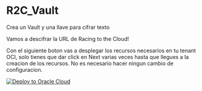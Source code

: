 # R2C_Vault

Crea un Vault y una llave para cifrar texto

Vamos a descifrar la URL de Racing to the Cloud!

Con el siguiente boton vas a desplegar los recursos necesarios en tu tenant OCI, solo tienes que dar click en Next varias veces hasta que llegues a la creacion de los recursos.
No es necesario hacer ningun cambio de configuracion.


[![Deploy to Oracle Cloud](https://oci-resourcemanager-plugin.plugins.oci.oraclecloud.com/latest/deploy-to-oracle-cloud.svg)](https://cloud.oracle.com/resourcemanager/stacks/create?zipUrl=https://github.com/leopedraza/R2C_Vault/archive/refs/heads/main.zip)
